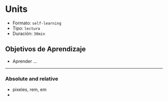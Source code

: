 # Units
- Formato: `self-learning`
- Tipo: `lectura`
- Duración: `30min`

## Objetivos de Aprendizaje

- Aprender ...

***

### Absolute and relative

- pixeles, rem, em
- 
